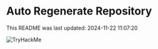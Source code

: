 # Auto Regenerate Repository

This README was last updated: 2024-11-22 11:07:20

 ![TryHackMe](https://tryhackme.com/badge/533634)